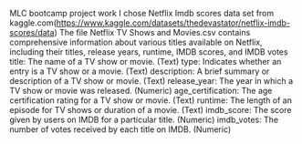 MLC bootcamp project work
I chose Netflix Imdb scores data set from kaggle.com(https://www.kaggle.com/datasets/thedevastator/netflix-imdb-scores/data)
The file Netflix TV Shows and Movies.csv contains comprehensive information about various titles available on Netflix, including their titles, release years, runtime, IMDB scores, and IMDB votes
title: The name of a TV show or movie. (Text)
type: Indicates whether an entry is a TV show or a movie. (Text)
description: A brief summary or description of a TV show or movie. (Text)
release_year: The year in which a TV show or movie was released. (Numeric)
age_certification: The age certification rating for a TV show or movie. (Text)
runtime: The length of an episode for TV shows or duration of a movie. (Text)
imdb_score: The score given by users on IMDB for a particular title. (Numeric)
imdb_votes: The number of votes received by each title on IMDB. (Numeric)



